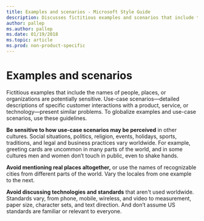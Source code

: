 ```yaml
---
title: Examples and scenarios - Microsoft Style Guide
description: Discusses fictitious examples and scenarios that include the names of people, places, or organizations that are potentially sensitive. 
author: pallep
ms.author: pallep
ms.date: 01/19/2018
ms.topic: article
ms.prod: non-product-specific
---
```


# Examples and scenarios

Fictitious
examples that include the names of people, places, or organizations are
potentially sensitive.
Use-case scenarios—detailed descriptions of specific customer
interactions with a product, service, or technology—present similar
problems. To globalize examples and use-case scenarios, use these
guidelines.

**Be sensitive to how use-case scenarios may be perceived** in
other cultures. Social situations, politics, religion, events,
holidays, sports, traditions, and legal and business practices vary
worldwide. For example, greeting cards are uncommon in many parts
of the world, and in some cultures men and women don’t touch in public,
even to shake hands.

**Avoid mentioning real places altogether,** or use the names of recognizable cities from different parts of the world. Vary the locales from one example to the next. 

**Avoid discussing technologies and standards** that
aren't used worldwide. Standards vary, from phone, mobile, wireless,
and video to measurement, paper size, character sets, and text
direction. And don’t assume US standards are familiar or
relevant to everyone. 
